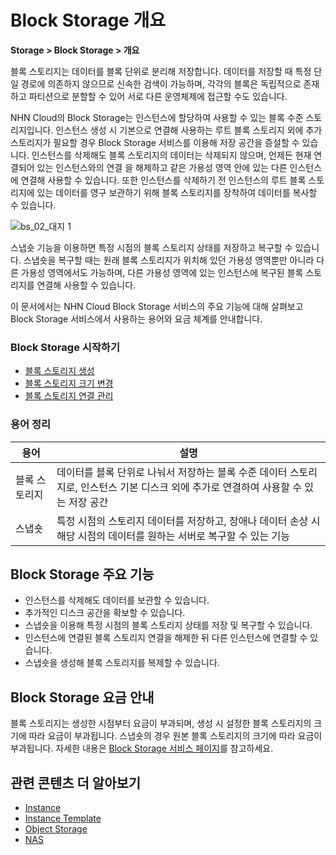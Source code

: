 # Block Storage 개요
**Storage > Block Storage > 개요**

블록 스토리지는 데이터를 블록 단위로 분리해 저장합니다. 데이터를 저장할 때 특정 단일 경로에 의존하지 않으므로 신속한 검색이 가능하며, 각각의 블록은 독립적으로 존재하고 파티션으로 분할할 수 있어 서로 다른 운영체제에 접근할 수도 있습니다.

NHN Cloud의 Block Storage는 인스턴스에 할당하여 사용할 수 있는 블록 수준 스토리지입니다. 인스턴스 생성 시 기본으로 연결해 사용하는 루트 블록 스토리지 외에 추가 스토리지가 필요할 경우 Block Storage 서비스를 이용해 저장 공간을 증설할 수 있습니다. 인스턴스를 삭제해도 블록 스토리지의 데이터는 삭제되지 않으며, 언제든 현재 연결되어 있는 인스턴스와의 연결 을 해제하고 같은 가용성 영역 안에 있는 다른 인스턴스에 연결해 사용할 수 있습니다. 또한 인스턴스를 삭제하기 전 인스턴스의 루트 블록 스토리지에 있는 데이터를 영구 보관하기 위해 블록 스토리지를 장착하여 데이터를 복사할 수 있습니다.

![bs_02_대지 1](https://github.com/user-attachments/assets/e1a56367-df12-4e2d-a4a4-eadab9674033)

스냅숏 기능을 이용하면 특정 시점의 블록 스토리지 상태를 저장하고 복구할 수 있습니다. 스냅숏을 복구할 때는 원래 블록 스토리지가 위치해 있던 가용성 영역뿐만 아니라 다른 가용성 영역에서도 가능하며, 다른 가용성 영역에 있는 인스턴스에 복구된 블록 스토리지를 연결해 사용할 수 있습니다.

<!--작성자는 편한 방법으로 초안을 그려 테크니컬 라이터에게 전달합니다. 테크니컬 라이터는 이미지 스타일 가이드에 따라 최종 이미지를 가공·제작하여 요청자에게 전달합니다. 요청자는 이미지가 의도에 맞게 제작되었는지 검토한 뒤 가이드 문서에 첨부합니다.-->

<!--서비스에 대한 간단한 소개 후 이 가이드에 대한 소개를 기재하기 전 한 줄 공백을 추가합니다.-->

이 문서에서는 NHN Cloud Block Storage 서비스의 주요 기능에 대해 살펴보고 Block Storage 서비스에서 사용하는 용어와 요금 체계를 안내합니다.

### Block Storage 시작하기

* [블록 스토리지 생성](https://docs.nhncloud.com/ko/Storage/Block%20Storage/ko/console-guide/#_1)<br>
* [블록 스토리지 크기 변경](https://docs.nhncloud.com/ko/Storage/Block%20Storage/ko/console-guide/#_4)<br>
* [블록 스토리지 연결 관리](https://docs.nhncloud.com/ko/Storage/Block%20Storage/ko/console-guide/#_7)

### 용어 정리

<!-- 해당 서비스에서 다룰 주요 용어나 기술적인 용어를 정리합니다. 용어는 표 형태로 제공하며, 가급적이면 가나다순, ABC순으로 기재합니다. -->

| 용어 | 설명 |
| --- | --- |
| 블록 스토리지 | 데이터를 블록 단위로 나눠서 저장하는 블록 수준 데이터 스토리지로, 인스턴스 기본 디스크 외에 추가로 연결하여 사용할 수 있는 저장 공간 |
| 스냅숏 | 특정 시점의 스토리지 데이터를 저장하고, 장애나 데이터 손상 시 해당 시점의 데이터를 원하는 서버로 복구할 수 있는 기능 |

## Block Storage 주요 기능

* 인스턴스를 삭제해도 데이터를 보관할 수 있습니다.
* 추가적인 디스크 공간을 확보할 수 있습니다.
* 스냅숏을 이용해 특정 시점의 블록 스토리지 상태를 저장 및 복구할 수 있습니다.
* 인스턴스에 연결된 블록 스토리지 연결을 해제한 뒤 다른 인스턴스에 연결할 수 있습니다.
* 스냅숏을 생성해 블록 스토리지를 복제할 수 있습니다.

## Block Storage 요금 안내

<!-- 아래 요금 안내는 예시이며, 서비스 특성에 따라 자유롭게 변경 및 활용이 가능합니다. -->

블록 스토리지는 생성한 시점부터 요금이 부과되며, 생성 시 설정한 블록 스토리지의 크기에 따라 요금이 부과됩니다. 스냅숏의 경우 원본 블록 스토리지의 크기에 따라 요금이 부과됩니다. 자세한 내용은 [Block Storage 서비스 페이지](https://www.nhncloud.com/kr/service/storage/block-storage)를 참고하세요.

## 관련 콘텐츠 더 알아보기

* [Instance](https://docs.nhncloud.com/ko/Compute/Instance/ko/overview/)<br>
* [Instance Template](https://docs.nhncloud.com/ko/Compute/Instance%20Template/ko/overview/)<br>
* [Object Storage](https://docs.nhncloud.com/ko/Storage/Object%20Storage/ko/Overview/)<br>
* [NAS](https://docs.nhncloud.com/ko/Storage/NAS/ko/overview/)

